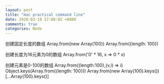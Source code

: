 ```yaml
---
layout: post
title: "mac practical command line"
date: 2020-03-19 17:08:02 +0800
comments: true
categories: Node
---
```


创建固定长度的数组
Array.from(new Array(100))
Array.from({length: 100})

创建长度为16元素为0的数组
Array.from('0' * 16, x => 0 * x)

创建元素是0-100的数组
Array.from({length:100},(v,i) => i)
Object.keys(Array.from({length: 100}))
Array.from(new Array(100).keys())
[...Array(100).keys()]